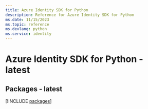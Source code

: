 ```yaml
---
title: Azure Identity SDK for Python
description: Reference for Azure Identity SDK for Python
ms.date: 11/15/2023
ms.topic: reference
ms.devlang: python
ms.service: identity
---
```

# Azure Identity SDK for Python - latest
## Packages - latest
[!INCLUDE [packages](identity-index.md)]